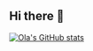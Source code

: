 ## Hi there 👋

[![Ola's GitHub stats](https://github-readme-stats.vercel.app/api?username=olaaustine)](https://github.com/anuraghazra/github-readme-stats)
